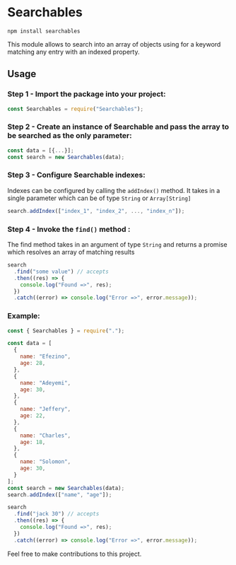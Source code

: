<!--  -->

# Searchables  

```
npm install searchables
```

This module allows to search into an array of objects using for a keyword matching any entry with an indexed property.

## Usage

### Step 1 - Import the package into your project: 

``` js
const Searchables = require("Searchables");
```


### Step 2 - Create an instance of Searchable and pass the array to be searched as the only parameter: 

``` js
const data = [{...}];
const search = new Searchables(data);
```

### Step 3 - Configure Searchable indexes: 
Indexes can be configured by calling the `addIndex()` method. It takes in a single parameter which can be of type `String` or `Array[String]` 
``` js
search.addIndex(["index_1", "index_2", ..., "index_n"]);
```

### Step 4 - Invoke the `find()` method : 
The find method takes in an argument of type `String` and returns a promise which resolves an array of matching results
``` js
search
  .find("some value") // accepts 
  .then((res) => {
    console.log("Found =>", res);
  })
  .catch((error) => console.log("Error =>", error.message));
```

### Example: 

``` js
const { Searchables } = require(".");

const data = [
  {
    name: "Efezino",
    age: 28,
  },
  {
    name: "Adeyemi",
    age: 30,
  },
  {
    name: "Jeffery",
    age: 22,
  },
  {
    name: "Charles",
    age: 18,
  },
  {
    name: "Solomon",
    age: 30,
  }
];
const search = new Searchables(data);
search.addIndex(["name", "age"]);

search
  .find("jack 30") // accepts 
  .then((res) => {
    console.log("Found =>", res);
  })
  .catch((error) => console.log("Error =>", error.message));

``` 

Feel free to make contributions to this project.
